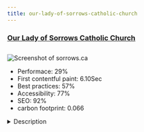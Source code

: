 ```yaml
---
title: our-lady-of-sorrows-catholic-church
---
```


<div style="height: 3rem">
  <a href="http://www.sorrows.ca"><h3>Our Lady of Sorrows Catholic Church</h3></a>
</div>
<img loading="lazy" src="/images/thumbs/sorrows.ca.jpg" alt="Screenshot of sorrows.ca" />
<ul>
  <li>Performace: 29%</li>
  <li>
    First contentful paint:
    6.10Sec
  </li>
  <li>Best practices: 57%</li>
  <li>Accessibility: 77%</li>
  <li>SEO: 92%</li>
  <li>carbon footprint: 0.066</li>
</ul>
<details>
  <summary>Description</summary>
  <p>This site was rebuilt using Joomla! to replace an aging HTML site. We welcome all visitors from within and without the parish community.Built over the course of several years and with input from various stakeholders, the site is a realization of several goals including but not limited to: a responsive design, a format allowing multiple editors and content managers, a clean modern look and feel.

Special thanks go to Joel Mbugua and his team over at arrowthemes for his excellent support and patience in the face of the many questions that came his way throughout the lengthy process of building this site. We used his beautifully-crafted 'Mistral' template.</p>
</details>

